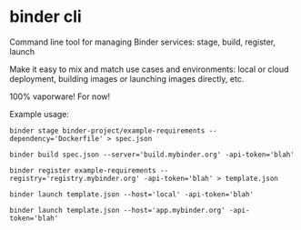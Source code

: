 # binder cli

Command line tool for managing Binder services: stage, build, register, launch

Make it easy to mix and match use cases and environments: local or cloud deployment, building images or launching images directly, etc.

100% vaporware! For now!

Example usage:

```
binder stage binder-project/example-requirements --dependency='Dockerfile' > spec.json
```

```
binder build spec.json --server='build.mybinder.org' -api-token='blah'
```

```
binder register example-requirements --registry='registry.mybinder.org' -api-token='blah' > template.json
```

```
binder launch template.json --host='local' -api-token='blah'
```

```
binder launch template.json --host='app.mybinder.org' -api-token='blah'
```
